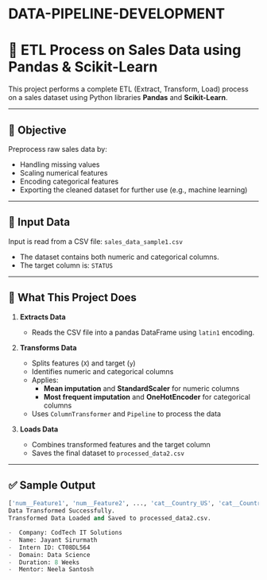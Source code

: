 # DATA-PIPELINE-DEVELOPMENT

# 🧪 ETL Process on Sales Data using Pandas & Scikit-Learn

This project performs a complete ETL (Extract, Transform, Load) process on a sales dataset using Python libraries **Pandas** and **Scikit-Learn**.

---

## 🎯 Objective

Preprocess raw sales data by:

- Handling missing values  
- Scaling numerical features  
- Encoding categorical features  
- Exporting the cleaned dataset for further use (e.g., machine learning)

---

## 📁 Input Data

Input is read from a CSV file: `sales_data_sample1.csv`

- The dataset contains both numeric and categorical columns.
- The target column is: `STATUS`

---

## 🧠 What This Project Does

1. **Extracts Data**  
   - Reads the CSV file into a pandas DataFrame using `latin1` encoding.

2. **Transforms Data**  
   - Splits features (`X`) and target (`y`)
   - Identifies numeric and categorical columns
   - Applies:
     - **Mean imputation** and **StandardScaler** for numeric columns  
     - **Most frequent imputation** and **OneHotEncoder** for categorical columns
   - Uses `ColumnTransformer` and `Pipeline` to process the data

3. **Loads Data**  
   - Combines transformed features and the target column
   - Saves the final dataset to `processed_data2.csv`

---

## ✅ Sample Output

```python
['num__Feature1', 'num__Feature2', ..., 'cat__Country_US', 'cat__Country_UK']
Data Transformed Successfully.
Transformed Data Loaded and Saved to processed_data2.csv.

-  Company: CodTech IT Solutions  
-  Name: Jayant Sirurmath  
-  Intern ID: CT08DL564  
-  Domain: Data Science  
-  Duration: 8 Weeks  
-  Mentor: Neela Santosh 


